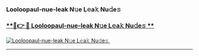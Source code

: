 ### Looloopaul-nue-leak N𝚞e L𝚎a𝚔 Nu𝚍e𝚜   

### [ **🔗👉 🔴 Looloopaul-nue-leak N𝚞e L𝚎a𝚔 Nu𝚍e𝚜 **](https://taap.it/xNRuk4)  

[![Looloopaul-nue-leak N𝚞e L𝚎a𝚔 Nu𝚍e𝚜 ](https://i.imgur.com/0qMVB7G.gif)](https://taap.it/xNRuk4)  

___  
